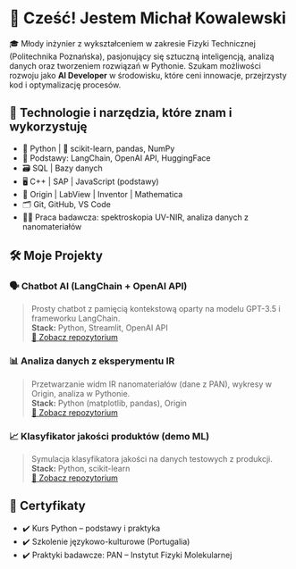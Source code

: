 # 👋 Cześć! Jestem Michał Kowalewski

🎓 Młody inżynier z wykształceniem w zakresie Fizyki Technicznej (Politechnika Poznańska), pasjonujący się sztuczną inteligencją, analizą danych oraz tworzeniem rozwiązań w Pythonie. Szukam możliwości rozwoju jako **AI Developer** w środowisku, które ceni innowacje, przejrzysty kod i optymalizację procesów.

## 🚀 Technologie i narzędzia, które znam i wykorzystuję

- 🐍 Python | 🧠 scikit-learn, pandas, NumPy
- 🤖 Podstawy: LangChain, OpenAI API, HuggingFace
- 🗃️ SQL | Bazy danych
- 🖥️ C++ | SAP | JavaScript (podstawy)
- 🔬 Origin | LabView | Inventor | Mathematica
- 🗂️ Git, GitHub, VS Code
- 🧑‍🔬 Praca badawcza: spektroskopia UV-NIR, analiza danych z nanomateriałów

## 🛠️ Moje Projekty

### 🗣️ Chatbot AI (LangChain + OpenAI API)  
> Prosty chatbot z pamięcią kontekstową oparty na modelu GPT-3.5 i frameworku LangChain.  
> **Stack:** Python, Streamlit, OpenAI API  
> [🔗 Zobacz repozytorium](https://github.com/twoj-login/chatbot-ai)

### 📊 Analiza danych z eksperymentu IR  
> Przetwarzanie widm IR nanomateriałów (dane z PAN), wykresy w Origin, analiza w Pythonie.  
> **Stack:** Python (matplotlib, pandas), Origin  
> [🔗 Zobacz repozytorium](https://github.com/twoj-login/ir-data-analysis)

### 📈 Klasyfikator jakości produktów (demo ML)  
> Symulacja klasyfikatora jakości na danych testowych z produkcji.  
> **Stack:** Python, scikit-learn  
> [🔗 Zobacz repozytorium](https://github.com/twoj-login/product-classifier)

## 🧾 Certyfikaty

- ✔️ Kurs Python – podstawy i praktyka
- ✔️ Szkolenie językowo-kulturowe (Portugalia)
- ✔️ Praktyki badawcze: PAN – Instytut Fizyki Molekularnej
